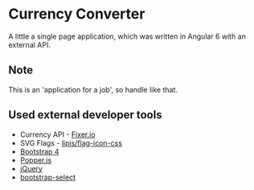 # Currency Converter

A little a single page application, which was written in Angular 6 with an external API.

## Note

This is an 'application for a job', so handle like that.

## Used external developer tools

- Currency API - [Fixer.io](https://fixer.io)
- SVG Flags - [lipis/flag-icon-css](https://github.com/lipis/flag-icon-css)
- [Bootstrap 4](https://github.com/twbs/bootstrap)
- [Popper.js](https://github.com/FezVrasta/popper.js)
- [jQuery](https://www.npmjs.com/package/jquery)
- [bootstrap-select](https://github.com/snapappointments/bootstrap-select)
